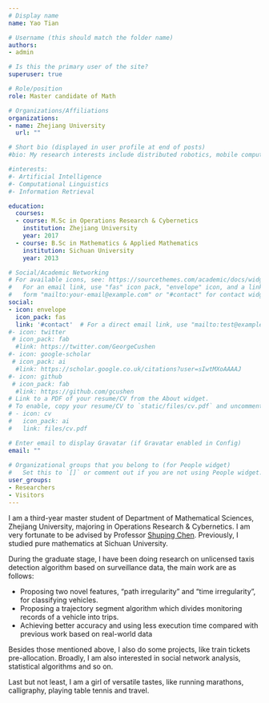 ```yaml
---
# Display name
name: Yao Tian

# Username (this should match the folder name)
authors:
- admin

# Is this the primary user of the site?
superuser: true

# Role/position
role: Master candidate of Math

# Organizations/Affiliations
organizations:
- name: Zhejiang University
  url: ""

# Short bio (displayed in user profile at end of posts)
#bio: My research interests include distributed robotics, mobile computing and programmable matter.

#interests:
#- Artificial Intelligence
#- Computational Linguistics
#- Information Retrieval

education:
  courses:
  - course: M.Sc in Operations Research & Cybernetics
    institution: Zhejiang University
    year: 2017
  - course: B.Sc in Mathematics & Applied Mathematics
    institution: Sichuan University
    year: 2013

# Social/Academic Networking
# For available icons, see: https://sourcethemes.com/academic/docs/widgets/#icons
#   For an email link, use "fas" icon pack, "envelope" icon, and a link in the
#   form "mailto:your-email@example.com" or "#contact" for contact widget.
social:
- icon: envelope
  icon_pack: fas
  link: '#contact'  # For a direct email link, use "mailto:test@example.org".
#- icon: twitter
 # icon_pack: fab
  #link: https://twitter.com/GeorgeCushen
#- icon: google-scholar
 # icon_pack: ai
  #link: https://scholar.google.co.uk/citations?user=sIwtMXoAAAAJ
#- icon: github
 # icon_pack: fab
  #link: https://github.com/gcushen
# Link to a PDF of your resume/CV from the About widget.
# To enable, copy your resume/CV to `static/files/cv.pdf` and uncomment the lines below.  
# - icon: cv
#   icon_pack: ai
#   link: files/cv.pdf

# Enter email to display Gravatar (if Gravatar enabled in Config)
email: ""
  
# Organizational groups that you belong to (for People widget)
#   Set this to `[]` or comment out if you are not using People widget.  
user_groups:
- Researchers
- Visitors
---
```


I am a third-year master student of Department of Mathematical Sciences, Zhejiang University, majoring in Operations Research & Cybernetics. I am very fortunate to be advised by Professor [Shuping Chen](https://baike.baidu.com/item/%E9%99%88%E5%8F%94%E5%B9%B3/6877?fr=aladdin). Previously, I studied pure mathematics at Sichuan University.


During the graduate stage, I have been doing research on unlicensed taxis detection algorithm based on surveillance data, the main work are as follows:

+ Proposing two novel features, “path irregularity” and “time irregularity”, for classifying vehicles.
+ Proposing a trajectory segment algorithm which divides monitoring records of a vehicle into trips.
+ Achieving better accuracy and using less execution time compared with previous work based on real-world data


Besides those mentioned above, I also do some projects, like train tickets pre-allocation. Broadly, I am also interested in social network analysis, statistical algorithms and so on. 


Last but not least, I am a girl of versatile tastes, like running marathons, calligraphy, playing table tennis and travel. 


